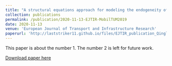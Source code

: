 ```yaml
---
title: "A structural equations approach for modeling the endogeneity of lane-mean speeds considering the downstream speeds"
collection: publications
permalink: /publication/2020-11-13-EJTIR-MobilTUM2019
date: 2020-11-13
venue: 'European Journal of Transport and Infrastructure Research'
paperurl: 'http://laststriker11.github.io/files/EJTIR_publication_Qinglong_published_v.pdf'
---
```

This paper is about the number 1. The number 2 is left for future work.

[Download paper here](http://academicpages.github.io/files/EJTIR_publication_Qinglong_published_v.pdf)

